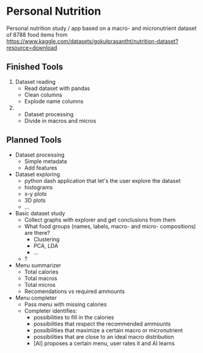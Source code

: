 # Personal Nutrition
Personal nutrition study / app based on a macro- and micronutrient dataset of 8788 food items from https://www.kaggle.com/datasets/gokulprasantht/nutrition-dataset?resource=download

## Finished Tools
1. Dataset reading
    - Read dataset with pandas
    - Clean columns
    - Explode name columns
2. - Dataset processing
    - Divide in macros and micros


## Planned Tools
- Dataset processing
    - Simple metadata
    - Add features
- Dataset exploring
    - python dash application that let's the user explore the dataset
    - histograms
    - x-y plots
    - 3D plots
    - ...
- Basic dataset study
    - Collect graphs with explorer and get conclusions from them
    - What food groups (names, labels, macro- and micro- compositions) are there?
        - Clustering
        - PCA, LDA
        - ... 
    - ?
- Menu summarizer
    - Total calories
    - Total macros
    - Total micros
    - Recomendations vs required ammounts
- Menu completer
    - Pass menu with missing calories
    - Completer identifies:
        - possibilities to fill in the calories
        - possibilities that respect the recommended ammounts
        - possibilities that maximize a certain macro or micronutrient
        - possibilities that are close to an ideal macro distribution
        - [AI] proposes a certain menu, user rates it and AI learns


